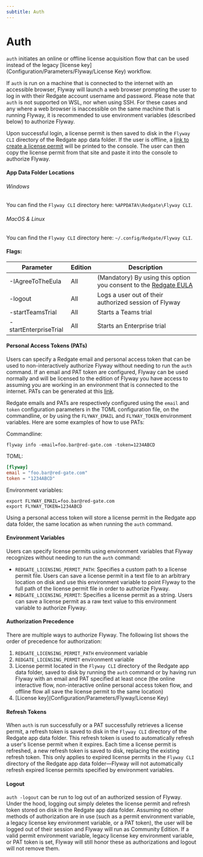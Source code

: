 ```yaml
---
subtitle: Auth
---
```

# Auth

`auth` initiates an online or offline license acquisition flow that can be used instead of the legacy [license key](Configuration/Parameters/Flyway/License Key) workflow.

If `auth` is run on a machine that is connected to the internet with an accessible browser, Flyway will launch a web browser prompting the user to log in with their Redgate account
username and password. Please note that `auth` is not supported on WSL, nor when using SSH. For these cases and any where a web browser is inaccessible on the same machine that is
running Flyway, it is recommended to use environment variables (described below) to authorize Flyway.

Upon successful login, a license permit is then saved to disk in the `Flyway CLI` directory of the Redgate app data folder. If the user is offline, a
[link to create a license permit](https://permits.red-gate.com/offline?productCode=63) will be printed to the console. The user can then copy the license permit
from that site and paste it into the console to authorize Flyway.

#### App Data Folder Locations

###### Windows

You can find the `Flyway CLI` directory here: `%APPDATA%\Redgate\Flyway CLI`.

###### MacOS & Linux

You can find the `Flyway CLI` directory here: `~/.config/Redgate/Flyway CLI`.

#### Flags:

| Parameter             | Edition            |  Description
|-----------------------|--------------------| -----------------------------------------------------
| -IAgreeToTheEula      | All                | (Mandatory) By using this option you consent to the [Redgate EULA](https://www.red-gate.com/eula)
| -logout               | All                | Logs a user out of their authorized session of Flyway
| -startTeamsTrial      | All                | Starts a Teams trial
| -startEnterpriseTrial | All                | Starts an Enterprise trial

#### Personal Access Tokens (PATs)

Users can specify a Redgate email and personal access token that can be used to non-interactively authorize Flyway without needing to run the `auth` command. If an email and PAT token
are configured, Flyway can be used normally and will be licensed to the edition of Flyway you have access to assuming you are working in an environment that is connected to the internet.
PATs can be generated at this [link](https://identityprovider.red-gate.com/personaltokens).

Redgate emails and PATs are respectively configured using the `email` and `token` configuration parameters in the TOML configuration file, on the commandline, or by using the `FLYWAY_EMAIL`
and `FLYWAY_TOKEN` environment variables. Here are some examples of how to use PATs:

Commandline:
```
flyway info -email=foo.bar@red-gate.com -token=1234ABCD
```

TOML:
```toml
[flyway]
email = "foo.bar@red-gate.com"
token = "1234ABCD"
```

Environment variables:
```shell
export FLYWAY_EMAIL=foo.bar@red-gate.com
export FLYWAY_TOKEN=1234ABCD
```

Using a personal access token will store a license permit in the Redgate app data folder, the same location as when running the `auth` command.

#### Environment Variables

Users can specify license permits using environment variables that Flyway recognizes without needing to run the `auth` command:

- `REDGATE_LICENSING_PERMIT_PATH`: Specifies a custom path to a license permit file. Users can save a license permit in a text file to an arbitrary location on disk and use this
environment variable to point Flyway to the full path of the license permit file in order to authorize Flyway.
- `REDGATE_LICENSING_PERMIT`: Specifies a license permit as a string. Users can save a license permit as a raw text value to this environment variable to authorize Flyway.

#### Authorization Precedence

There are multiple ways to authorize Flyway. The following list shows the order of precedence for authorization:

1. `REDGATE_LICENSING_PERMIT_PATH` environment variable
2. `REDGATE_LICENSING_PERMIT` environment variable
3. License permit located in the `Flyway CLI` directory of the Redgate app data folder, saved to disk by running the `auth` command or by having run Flyway with an email and PAT specified
at least once (the online interactive flow, non-interactive online personal access token flow, and offline flow all save the license permit to the same location)
4. [License key](Configuration/Parameters/Flyway/License Key)

#### Refresh Tokens

When `auth` is run successfully or a PAT successfully retrieves a license permit, a refresh token is saved to disk in the `Flyway CLI` directory of the Redgate app data folder.
This refresh token is used to automatically refresh a user's license permit when it expires. Each time a license permit is refreshed, a new refresh token is saved to disk,
replacing the existing refresh token. This only applies to expired license permits in the `Flyway CLI` directory of the Redgate app data folder—Flyway will not automatically
refresh expired license permits specified by environment variables.

#### Logout

`auth -logout` can be run to log out of an authorized session of Flyway. Under the hood, logging out simply deletes the license permit and refresh token stored on disk in the
Redgate app data folder. Assuming no other methods of authorization are in use (such as a permit environment variable, a legacy license key environment variable, or a PAT token), the user will be
logged out of their session and Flyway will run as Community Edition. If a valid permit environment variable, legacy license key environment variable, or PAT token is set, Flyway will still
honor these as authorizations and logout will not remove them.
